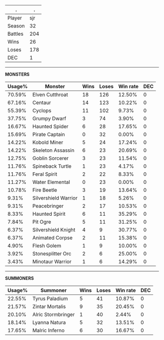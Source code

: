 .|.
|-|-
Player|sjr
Season|32
Battles|204
Wins|26
Loses|178
DEC|1

---
**MONSTERS**

Usage%|Monster|Wins|Loses|Win rate|DEC|
-|-|-|-|-|-|
70.59%|Elven Cutthroat|18|126|12.50%|0|
67.16%|Centaur|14|123|10.22%|0|
55.39%|Cyclops|11|102|9.73%|0|
37.75%|Grumpy Dwarf|3|74|3.90%|0|
16.67%|Haunted Spider|6|28|17.65%|0|
15.69%|Pirate Captain|0|32|0.00%|0|
14.22%|Kobold Miner|5|24|17.24%|0|
14.22%|Skeleton Assassin|6|23|20.69%|0|
12.75%|Goblin Sorcerer|3|23|11.54%|0|
11.76%|Spineback Turtle|1|23|4.17%|0|
11.76%|Feral Spirit|2|22|8.33%|0|
11.27%|Water Elemental|0|23|0.00%|0|
10.78%|Fire Beetle|3|19|13.64%|0|
9.31%|Silvershield Warrior|1|18|5.26%|0|
9.31%|Peacebringer|2|17|10.53%|0|
8.33%|Haunted Spirit|6|11|35.29%|0|
7.84%|Pit Ogre|5|11|31.25%|0|
6.37%|Silvershield Knight|4|9|30.77%|0|
6.37%|Animated Corpse|2|11|15.38%|0|
4.90%|Flesh Golem|1|9|10.00%|0|
3.92%|Stonesplitter Orc|2|6|25.00%|0|
3.43%|Minotaur Warrior|1|6|14.29%|0|

---
**SUMMONERS**

Usage%|Summoner|Wins|Loses|Win rate|DEC|
-|-|-|-|-|-|
22.55%|Tyrus Paladium|5|41|10.87%|0|
21.57%|Zintar Mortalis|9|35|20.45%|0|
20.10%|Alric Stormbringer|1|40|2.44%|0|
18.14%|Lyanna Natura|5|32|13.51%|0|
17.65%|Malric Inferno|6|30|16.67%|0|
